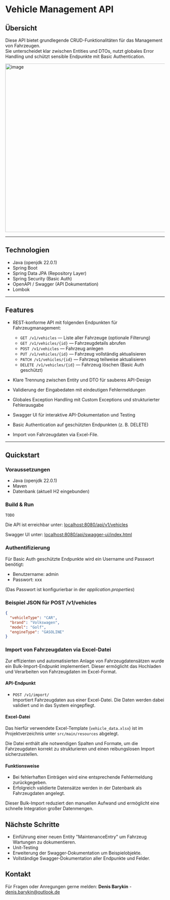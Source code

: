 # Vehicle Management API

## Übersicht

Diese API bietet grundlegende CRUD-Funktionalitäten für das Management von Fahrzeugen.  
Sie unterscheidet klar zwischen Entities und DTOs, nutzt globales Error Handling und schützt sensible Endpunkte mit
Basic Authentication.

<img width="1447" height="531" alt="image" src="https://github.com/user-attachments/assets/b4e1fce8-32d5-49d9-b060-0124e9539f97" />

---

## Technologien

- Java (openjdk 22.0.1)
- Spring Boot
- Spring Data JPA (Repository Layer)
- Spring Security (Basic Auth)
- OpenAPI / Swagger (API Dokumentation)
- Lombok

---

## Features

- REST-konforme API mit folgenden Endpunkten für Fahrzeugmanagement:
    - `GET /v1/vehicles` — Liste aller Fahrzeuge (optionale Filterung)
    - `GET /v1/vehicles/{id}` — Fahrzeugdetails abrufen
    - `POST /v1/vehicles` — Fahrzeug anlegen
    - `PUT /v1/vehicles/{id}` — Fahrzeug vollständig aktualisieren
    - `PATCH /v1/vehicles/{id}` — Fahrzeug teilweise aktualisieren
    - `DELETE /v1/vehicles/{id}` — Fahrzeug löschen (Basic Auth geschützt)

- Klare Trennung zwischen Entity und DTO für sauberes API-Design
- Validierung der Eingabedaten mit eindeutigen Fehlermeldungen
- Globales Exception Handling mit Custom Exceptions und strukturierter Fehlerausgabe
- Swagger UI für interaktive API-Dokumentation und Testing
- Basic Authentication auf geschützten Endpunkten (z. B. DELETE)
- Import von Fahrzeugdaten via Excel-File.

---

## Quickstart

### Voraussetzungen

- Java (openjdk 22.0.1)
- Maven
- Datenbank (aktuell H2 eingebunden)

### Build & Run

```bash
TODO
```

Die API ist erreichbar unter:
[localhost:8080/api/v1/vehicles](localhost:8080/api/v1/vehicles)

Swagger UI unter:
[localhost:8080/api/swagger-ui/index.html](localhost:8080/api/swagger-ui/index.html)

### Authentifizierung

Für Basic Auth geschützte Endpunkte wird ein Username und Passwort benötigt:

- Benutzername: admin
- Passwort: xxx

(Das Passwort ist konfigurierbar in der *application.properties*)

### Beispiel JSON für POST /v1/vehicles

```json
{
  "vehicleType": "CAR",
  "brand": "Volkswagen",
  "model": "Golf",
  "engineType": "GASOLINE"
}
```

### Import von Fahrzeugdaten via Excel-Datei

Zur effizienten und automatisierten Anlage von Fahrzeugdatensätzen wurde ein Bulk-Import-Endpunkt implementiert. Dieser
ermöglicht das Hochladen und Verarbeiten von Fahrzeugdaten im Excel-Format.

#### API-Endpunkt

- `POST /v1/import/`  
  Importiert Fahrzeugdaten aus einer Excel-Datei. Die Daten werden dabei validiert und in das System eingepflegt.

#### Excel-Datei

Das hierfür verwendete Excel-Template (`vehicle_data.xlsx`) ist im Projektverzeichnis unter `src/main/resources`
abgelegt.

Die Datei enthält alle notwendigen Spalten und Formate, um die Fahrzeugdaten korrekt zu strukturieren und einen
reibungslosen Import sicherzustellen.

#### Funktionsweise

- Bei fehlerhaften Einträgen wird eine entsprechende Fehlermeldung zurückgegeben.
- Erfolgreich validierte Datensätze werden in der Datenbank als Fahrzeugdaten angelegt.

Dieser Bulk-Import reduziert den manuellen Aufwand und ermöglicht eine schnelle Integration großer Datenmengen.

## Nächste Schritte

- Einführung einer neuen Entity "MaintenanceEntry" um Fahrzeug Wartungen zu dokumentieren.
- Unit-Testing
- Erweiterung der Swagger-Dokumentation um Beispielobjekte.
- Vollständige Swagger-Dokumentation aller Endpunkte und Felder.

## Kontakt

Für Fragen oder Anregungen gerne melden:
**Denis Barykin** - denis.barykin@outlook.de
